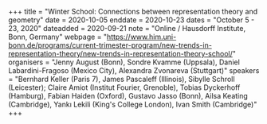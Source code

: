 +++
title = "Winter School: Connections between representation theory and geometry"
date = 2020-10-05
enddate = 2020-10-23
dates = "October 5 - 23, 2020"
dateadded = 2020-09-21
note = "Online / Hausdorff Institute, Bonn, Germany"
webpage = "https://www.him.uni-bonn.de/programs/current-trimester-program/new-trends-in-representation-theory/new-trends-in-representation-theory-school/"
organisers = "Jenny August (Bonn), Sondre Kvamme (Uppsala), Daniel Labardini-Fragoso (Mexico City), Alexandra Zvonareva (Stuttgart)"
speakers = "Bernhard Keller (Paris 7),
James Pascaleff (Illinois),
Sibylle Schroll (Leicester);
Claire Amiot (Institut Fourier, Grenoble),
Tobias Dyckerhoff (Hamburg),
Fabian Haiden (Oxford),
Gustavo Jasso (Bonn),
Ailsa Keating (Cambridge),
Yank&#305; Lekili (King's College London),
Ivan Smith (Cambridge)"
+++
